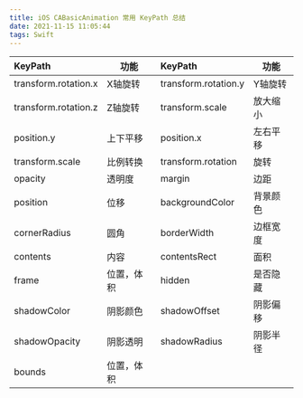 ```yaml
---
title: iOS CABasicAnimation 常用 KeyPath 总结
date: 2021-11-15 11:05:44
tags: Swift
---
```


| KeyPath               | 功能 | KeyPath               | 功能 |
| :-------------------  | ---------  | :-------------------  | ---------  |
| transform.rotation.x  | X轴旋转     | transform.rotation.y  | Y轴旋转     |
| transform.rotation.z  | Z轴旋转     | transform.scale       | 放大缩小    |
| position.y            | 上下平移    | position.x            | 左右平移    |
| transform.scale       | 比例转换    | transform.rotation    | 旋转       |
| opacity               | 透明度     | margin                | 边距       |
| position              | 位移       | backgroundColor       | 背景颜色    |
| cornerRadius          | 圆角        | borderWidth           | 边框宽度     |
| contents              | 内容        | contentsRect          | 面积        |
| frame                 | 位置，体积   | hidden                | 是否隐藏    |
| shadowColor           | 阴影颜色    | shadowOffset          | 阴影偏移    |
| shadowOpacity         | 阴影透明    | shadowRadius          | 阴影半径    |
| bounds                | 位置，体积   |
